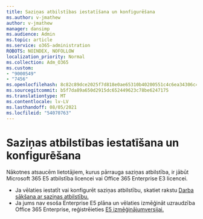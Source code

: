 ```yaml
---
title: Saziņas atbilstības iestatīšana un konfigurēšana
ms.author: v-jmathew
author: v-jmathew
manager: dansimp
ms.audience: Admin
ms.topic: article
ms.service: o365-administration
ROBOTS: NOINDEX, NOFOLLOW
localization_priority: Normal
ms.collection: Adm_O365
ms.custom:
- "9000549"
- "7456"
ms.openlocfilehash: 8c82c89dce2025f7d818e0ae65310b40200551c4c6ea34306c4104dc8557efcf
ms.sourcegitcommit: b5f7da89a650d2915dc652449623c78be6247175
ms.translationtype: MT
ms.contentlocale: lv-LV
ms.lasthandoff: 08/05/2021
ms.locfileid: "54070763"
---
```

# <a name="set-up-and-configure-communication-compliance"></a>Saziņas atbilstības iestatīšana un konfigurēšana

Nākotnes atsaucēm lietotājiem, kurus pārrauga saziņas atbilstība, ir jābūt Microsoft 365 E5 atbilstība licencei vai Office 365 Enterprise E3 licencei.

* Ja vēlaties iestatīt vai konfigurēt saziņas atbilstību, skatiet rakstu [Darba sākšana ar saziņas atbilstību.](https://go.microsoft.com/fwlink/?linkid=2111549)
* Ja jums nav esoša Enterprise E5 plāna un vēlaties izmēģināt uzraudzība Office 365 Enterprise, reģistrēieties [E5 izmēģinājumversijai.](https://go.microsoft.com/fwlink/p/?LinkID=698279)
